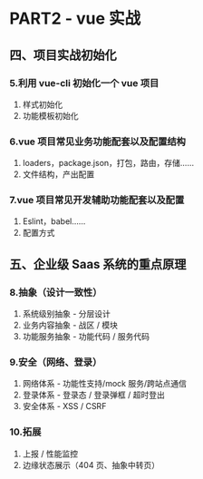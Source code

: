 # PART2 - vue 实战

## 四、项⽬实战初始化

### 5.利⽤ vue-cli 初始化⼀个 vue 项⽬

1. 样式初始化
2. 功能模板初始化

### 6.vue 项⽬常⻅业务功能配套以及配置结构

1. loaders，package.json，打包，路由，存储……
2. ⽂件结构，产出配置

### 7.vue 项⽬常⻅开发辅助功能配套以及配置

1. Eslint，babel……
2. 配置⽅式

## 五、企业级 Saas 系统的重点原理

### 8.抽象（设计⼀致性）

1. 系统级别抽象 - 分层设计
2. 业务内容抽象 - 战区 / 模块
3. 功能服务抽象 - 功能代码 / 服务代码

### 9.安全（⽹络、登录）

1. ⽹络体系 - 功能性⽀持/mock 服务/跨站点通信
2. 登录体系 - 登录态 / 登录弹框 / 超时登出
3. 安全体系 - XSS / CSRF

### 10.拓展

1. 上报 / 性能监控
2. 边缘状态展示（404 ⻚、抽象中转⻚）
